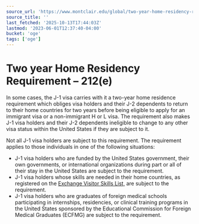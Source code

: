 ```yaml
---
source_url: 'https://www.montclair.edu/global/two-year-home-residency-requirement-212e/'
source_title: ''
last_fetched: '2025-10-13T17:44:03Z'
lastmod: '2023-06-01T12:37:40-04:00'
bucket: 'oge'
tags: ['oge']
---
```


# Two year Home Residency Requirement – 212(e)

In some cases, the J-1 visa carries with it a two-year home residence requirement which obliges visa holders and their J-2 dependents to return to their home countries for two years before being eligible to apply for an immigrant visa or a non-immigrant H or L visa. The requirement also makes J-1 visa holders and their J-2 dependents ineligible to change to any other visa status within the United States if they are subject to it.

Not all J-1 visa holders are subject to this requirement. The requirement applies to those individuals in one of the following situations:

* J-1 visa holders who are funded by the United States government, their own governments, or international organizations during part or all of their stay in the United States are subject to the requirement.
* J-1 visa holders whose skills are needed in their home countries, as registered on the [Exchange Visitor Skills List,](https://travel.state.gov/content/travel/en/us-visas/visa-information-resources/skill-list-by-country.html) are subject to the requirement.
* J-1 visa holders who are graduates of foreign medical schools participating in internships, residencies, or clinical training programs in the United States sponsored by the Educational Commission for Foreign Medical Graduates (ECFMG) are subject to the requirement.